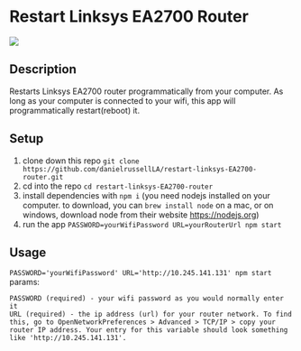 # Restart Linksys EA2700 Router
<img src='https://officedepot.scene7.com/is/image/officedepot/210634_p_C_EA2700_front_edge?id=0ssrv1&fmt=jpg&fit=constrain,1&wid=450&hei=287&op_sharpen=1&qlt=95'>

## Description
Restarts Linksys EA2700 router programmatically from your computer. As long as your computer is connected to your wifi, this app will programmatically restart(reboot) it.

## Setup
1. clone down this repo
```git clone https://github.com/danielrussellLA/restart-linksys-EA2700-router.git```
2. cd into the repo
```cd restart-linksys-EA2700-router```
3. install dependencies with `npm i` 
(you need nodejs installed on your computer. to download, you can `brew install node` on a mac, or on windows, download node from their website https://nodejs.org)
4. run the app
```PASSWORD=yourWifiPassword URL=yourRouterUrl npm start```

## Usage
```PASSWORD='yourWifiPassword' URL='http://10.245.141.131' npm start```
params:
```
PASSWORD (required) - your wifi password as you would normally enter it
URL (required) - the ip address (url) for your router network. To find this, go to OpenNetworkPreferences > Advanced > TCP/IP > copy your router IP address. Your entry for this variable should look something like 'http://10.245.141.131'.
```
